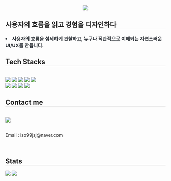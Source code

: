 <div align= "center">
    <img src="https://capsule-render.vercel.app/api?type=waving&color=gradient&height=240&text=Delicate%20Designer%20Sujin&animation=twinkling&fontColor=ffffff&fontSize=60" />
    </div>
    <div style="text-align: left;"> 
    <h2 style="border-bottom: 1px solid #d8dee4; color: #222222;"> 사용자의 흐름을 읽고 경험을 디자인하다  </h2>  
    <div style="font-weight: 700; font-size: 15px; text-align: left; color: #282d33;"> 
        <li> 사용자의 흐름을 섬세하게 관찰하고, 누구나 직관적으로 이해되는 자연스러운 UI/UX를 만듭니다. </li>
    </div> 
    </div>
    <div style="text-align: left;">
    <h2 style="border-bottom: 1px solid #dddddd; color: #222222;"> Tech Stacks </h2> <br> 
    <div style="margin: ; text-align: left;" "text-align: left;"> <img src="https://img.shields.io/badge/Figma-F24E1E?style=flat&logo=Figma&logoColor=white">
          <img src="https://img.shields.io/badge/HTML5-E34F26?style=flat&logo=HTML5&logoColor=white">
          <img src="https://img.shields.io/badge/CSS3-1572B6?style=flat&logo=CSS3&logoColor=white">
          <img src="https://img.shields.io/badge/Javascript-F7DF1E?style=flat&logo=Javascript&logoColor=white">
          <img src="https://img.shields.io/badge/React-61DAFB?style=flat&logo=React&logoColor=white">
          <br/><img src="https://img.shields.io/badge/Sass-CC6699?style=flat&logo=Sass&logoColor=white">
          <img src="https://img.shields.io/badge/Slack-4A154B?style=flat&logo=Slack&logoColor=white">
          <img src="https://img.shields.io/badge/Github-181717?style=flat&logo=Github&logoColor=white">
          <img src="https://img.shields.io/badge/Git-F05032?style=flat&logo=Git&logoColor=white">
          </div>
    </div>
    <div style="text-align: left;">
    <h2 style="border-bottom: 1px solid #dddddd; color: #222222;"> Contact me </h2> <br> 
    <div style="text-align: left;"> <a href=https://www.instagram.com/studio.surok?igsh=aTI1cW56N3ZyNG0=> <img src="https://img.shields.io/badge/Instagram-E4405F?style=flat&logo=Instagram&logoColor=white&link=https://www.instagram.com/studio.surok?igsh=aTI1cW56N3ZyNG0="> </a>
          </div>  <br> 
    <div style="text-align: left;"> <p>Email : iso99jsj@naver.com</p>
          </div>  <br> 
    <div style="text-align: left;">  </div> 
    </div>
    <div style="text-align: left;"> 
    <h2 style="border-bottom: 1px solid #dddddd; color: #22222;"> Stats </h2> <div style="text-align: left;"> <img src="https://github-readme-stats.vercel.app/api?username=ssu09090&bg_color=180,00000000,&title_color=000000&text_color=000000"
         /> <img src="https://github-readme-stats.vercel.app/api/top-langs/?username=ssu09090&layout=compact&bg_color=180,00000000,&title_color=000000&text_color=000000"
           /> </div> 
    </div>
    
